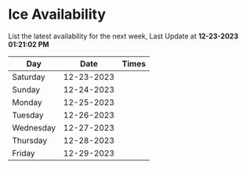 # Ice Availability

List the latest availability for the next week, Last Update at **12-23-2023 01:21:02 PM**

| Day         | Date        | Times       |
| ----------- | ----------- | ----------- |
|Saturday|12-23-2023||
|Sunday|12-24-2023||
|Monday|12-25-2023||
|Tuesday|12-26-2023||
|Wednesday|12-27-2023||
|Thursday|12-28-2023||
|Friday|12-29-2023||
